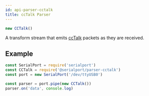 ```yaml
---
id: api-parser-cctalk
title: ccTalk Parser
---
```

```js
new CCTalk()
```
A transform stream that emits [ccTalk](https://en.wikipedia.org/wiki/CcTalk) packets as they are received.

## Example
```js
const SerialPort = require('serialport')
const CCTalk = require('@serialport/parser-cctalk')
const port = new SerialPort('/dev/ttyUSB0')

const parser = port.pipe(new CCTalk())
parser.on('data', console.log)
```
